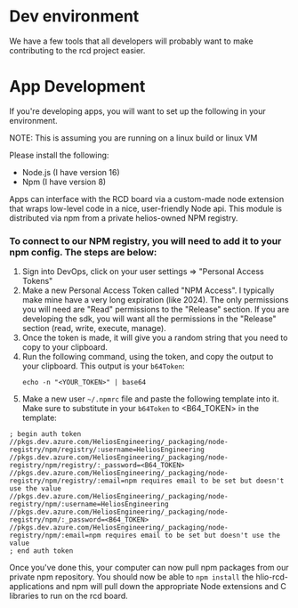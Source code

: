 # Dev environment
We have a few tools that all developers will probably want to make contributing to the rcd project easier.

#  App Development
If you're developing apps, you will want to set up the following in your environment.

NOTE: This is assuming you are running on a linux build or linux VM

Please install the following:
+ Node.js (I have version 16)
+ Npm (I have version 8)

Apps can interface with the RCD board via a custom-made node extension that wraps low-level code in a nice, user-friendly Node api. This module is distributed via npm from a private helios-owned NPM registry.

### To connect to our NPM registry, you will need to add it to your npm config. The steps are below:
1. Sign into DevOps, click on your user settings => "Personal Access Tokens"
2. Make a new Personal Access Token called "NPM Access". I typically make mine have a very long expiration (like 2024). The only permissions you will need are "Read" permissions to the "Release" section. If you are developing the sdk, you will want all the permissions in the "Release" section (read, write, execute, manage).
3. Once the token is made, it will give you a random string that you need to copy to your clipboard.
4. Run the following command, using the token, and copy the output to your clipboard. This output is your `b64Token`:
   ```
   echo -n "<YOUR_TOKEN>" | base64
   ```
5. Make a new user `~/.npmrc` file and paste the following template into it. Make sure to substitute in your `b64Token` to <B64_TOKEN> in the template:
```
; begin auth token
//pkgs.dev.azure.com/HeliosEngineering/_packaging/node-registry/npm/registry/:username=HeliosEngineering
//pkgs.dev.azure.com/HeliosEngineering/_packaging/node-registry/npm/registry/:_password=<B64_TOKEN>
//pkgs.dev.azure.com/HeliosEngineering/_packaging/node-registry/npm/registry/:email=npm requires email to be set but doesn't use the value
//pkgs.dev.azure.com/HeliosEngineering/_packaging/node-registry/npm/:username=HeliosEngineering
//pkgs.dev.azure.com/HeliosEngineering/_packaging/node-registry/npm/:_password=<B64_TOKEN>
//pkgs.dev.azure.com/HeliosEngineering/_packaging/node-registry/npm/:email=npm requires email to be set but doesn't use the value
; end auth token
```

Once you've done this, your computer can now pull npm packages from our private npm repository. You should now be able to `npm install` the hlio-rcd-applications and npm will pull down the appropriate Node extensions and C libraries to run on the rcd board.
